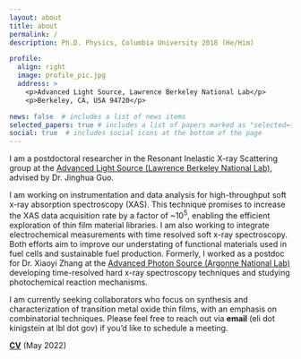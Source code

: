 ```yaml
---
layout: about
title: about
permalink: /
description: Ph.D. Physics, Columbia University 2018 (He/Him) 

profile:
  align: right
  image: profile_pic.jpg
  address: >
    <p>Advanced Light Source, Lawrence Berkeley National Lab</p>
    <p>Berkeley, CA, USA 94720</p>

news: false  # includes a list of news items
selected_papers: true # includes a list of papers marked as "selected={true}"
social: true  # includes social icons at the bottom of the page
---
```

I am a postdoctoral researcher in the Resonant Inelastic X-ray Scattering group at the [Advanced Light Source (Lawrence Berkeley National Lab)](https://als.lbl.gov/), advised by Dr. Jinghua Guo.

I am working on instrumentation and data analysis for high-throughput soft x-ray absorption spectroscopy (XAS). This technique promises to increase the XAS data acquisition rate by a factor of ~10<sup>5</sup>, enabling the efficient exploration of thin film material libraries. I am also working to integrate electrochemical measurements with time resolved soft x-ray spectroscopy. Both efforts aim to improve our understating of functional materials used in fuel cells and sustainable fuel production.
Formerly, I worked as a postdoc for Dr. Xiaoyi Zhang at the [Advanced Photon Source (Argonne National Lab)](https://www.aps.anl.gov/) developing time-resolved hard x-ray spectroscopy techniques and studying photochemical reaction mechanisms.

I am currently seeking collaborators who focus on synthesis and characterization of transition metal oxide thin films, with an emphasis on combinatorial techniques. Please feel free to reach out via **email** (eli dot kinigstein at lbl dot gov) if you’d like to schedule a meeting.

**[CV](https://drive.google.com/file/d/1ydgq7Y9RDOaJnAzTut-LI-6A8geh9QUX/view?usp=sharing)** (May 2022)

